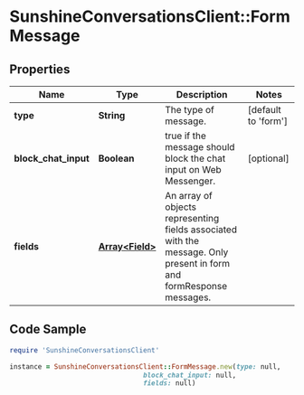 # SunshineConversationsClient::FormMessage

## Properties

Name | Type | Description | Notes
------------ | ------------- | ------------- | -------------
**type** | **String** | The type of message. | [default to &#39;form&#39;]
**block_chat_input** | **Boolean** | true if the message should block the chat input on Web Messenger. | [optional] 
**fields** | [**Array&lt;Field&gt;**](Field.md) | An array of objects representing fields associated with the message. Only present in form and formResponse messages. | 

## Code Sample

```ruby
require 'SunshineConversationsClient'

instance = SunshineConversationsClient::FormMessage.new(type: null,
                                 block_chat_input: null,
                                 fields: null)
```


